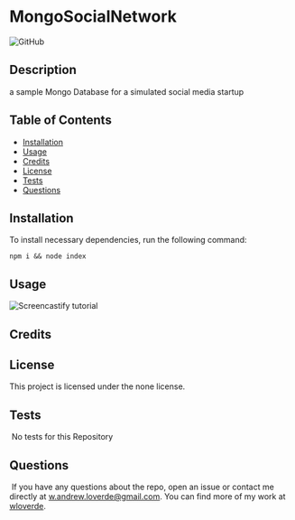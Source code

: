 
# MongoSocialNetwork
![GitHub](https://img.shields.io/badge/license-none-blue)

## Description
    
a sample Mongo Database for a simulated social media startup
    
## Table of Contents 

- [Installation](#installation)
- [Usage](#usage)
- [Credits](#credits)
- [License](#license)
- [Tests](#tests)
- [Questions](#questions)

## Installation

To install necessary dependencies, run the following command:

`npm i && node index` 
    
## Usage
    
![Screencastify tutorial](assets/images/https://drive.google.com/file/d/14kkb4Cb1JIc0dwWMrY3ebNS7T0oJyapt/view)
    
## Credits
    

    
## License

This project is licensed under the none license.
    
## Tests
​
No tests for this Repository
​
## Questions
​
If you have any questions about the repo, open an issue or contact me directly at w.andrew.loverde@gmail.com. You can find more of my work at [wloverde](https://github.com/wloverde/).
